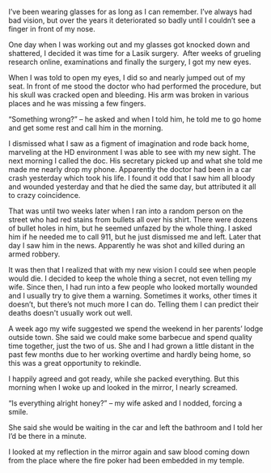 I’ve been wearing glasses for as long as I can remember. I’ve always had bad vision, but over the years it deteriorated so badly until I couldn’t see a finger in front of my nose.

One day when I was working out and my glasses got knocked down and shattered, I decided it was time for a Lasik surgery.  After weeks of grueling research online, examinations and finally the surgery, I got my new eyes.

When I was told to open my eyes, I did so and nearly jumped out of my seat. In front of me stood the doctor who had performed the procedure, but his skull was cracked open and bleeding. His arm was broken in various places and he was missing a few fingers.

“Something wrong?” – he asked and when I told him, he told me to go home and get some rest and call him in the morning.

I dismissed what I saw as a figment of imagination and rode back home, marveling at the HD environment I was able to see with my new sight. The next morning I called the doc. His secretary picked up and what she told me made me nearly drop my phone. Apparently the doctor had been in a car crash yesterday which took his life. I found it odd that I saw him all bloody and wounded yesterday and that he died the same day, but attributed it all to crazy coincidence.

That was until two weeks later when I ran into a random person on the street who had red stains from bullets all over his shirt. There were dozens of bullet holes in him, but he seemed unfazed by the whole thing. I asked him if he needed me to call 911, but he just dismissed me and left. Later that day I saw him in the news. Apparently he was shot and killed during an armed robbery.

It was then that I realized that with my new vision I could see when people would die. I decided to keep the whole thing a secret, not even telling my wife. Since then, I had run into a few people who looked mortally wounded and I usually try to give them a warning. Sometimes it works, other times it doesn’t, but there’s not much more I can do. Telling them I can predict their deaths doesn't usually work out well.

A week ago my wife suggested we spend the weekend in her parents’ lodge outside town. She said we could make some barbecue and spend quality time together, just the two of us. She and I had grown a little distant in the past few months due to her working overtime and hardly being home, so this was a great opportunity to rekindle.

I happily agreed and got ready, while she packed everything. But this morning when I woke up and looked in the mirror, I nearly screamed.

“Is everything alright honey?” – my wife asked and I nodded, forcing a smile.

She said she would be waiting in the car and left the bathroom and I told her I’d be there in a minute.

I looked at my reflection in the mirror again and saw blood coming down from the place where the fire poker had been embedded in my temple.